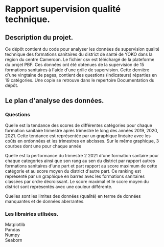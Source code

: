 # Rapport supervision qualité technique.


## Description du projet.
Ce dépôt contient du code pour analyser les données de supervision qualité technique des formations sanitaires du district de santé de YOKO dans la région du centre Cameroon. Le fichier csv est téléchargé de la plateforme du projet PBF. Ces données ont été obtenues de la supervision de 15 formations sanitaires à l'aide d'une grille de supervision. Cette dernière d'une vingtaine de pages, contient des questions (indicateurs) réparties en 19 catégories. Une copie se retrouve dans le repertoire Documentation du dépôt.



## Le plan d'analyse des données.

### Questions

Quelle est la tendance des scores de différentes catégories pour chaque formation sanitaire trimestre après trimestre le long des années 2019, 2020, 2021. Cette tendance est représentée par un graphique linéaire avec les coûts en ordonnées et les trimestres en abcisses. Sur le même graphique, 3 courbes dont une pour chaque année

Quelle est la performance du trimestre 2 2021 d'une formation santaire pour chaque categories ainsi que son rang au sen du district par rapport autres formations sanitaires d'une part et part rapport au score maximum de cette catégorie et au score moyen du district d'autre part. Ce ranking est représenté par un graphique en barres avec les formations sanitaires classées par ordre décroissant. Le score maximal et le score moyen du district sont représentés avec une couleur différente.

Quelles sont les limites des données (qualité) en terme de données manquantes et de données aberrantes.


### Les librairies utlisées.
Matplotlib    
Pandas       
Numpy      
Seaborn     
